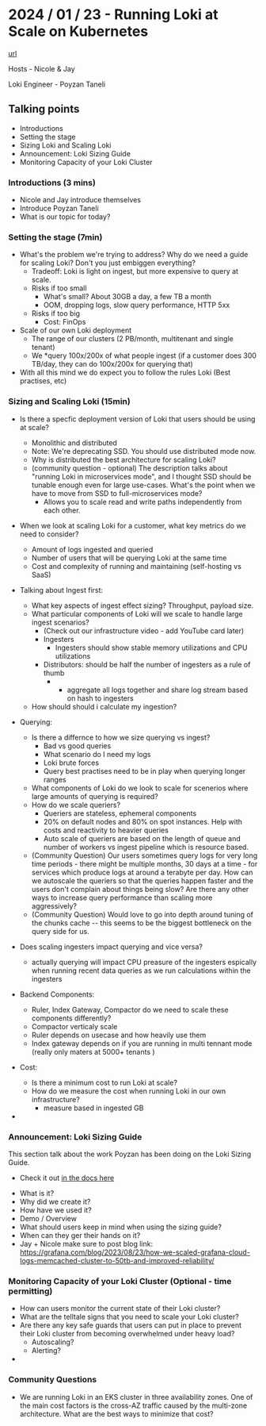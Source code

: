 # 2024 / 01 / 23 - Running Loki at Scale on Kubernetes

[url](https://www.youtube.com/watch?v=lAr0GwuZHiw)

Hosts -  Nicole & Jay

Loki Engineer - Poyzan Taneli

## Talking points

* Introductions
* Setting the stage
* Sizing Loki and Scaling Loki
* Announcement: Loki Sizing Guide
* Monitoring Capacity of your Loki Cluster

### Introductions (3 mins)

* Nicole and Jay introduce themselves
* Introduce Poyzan Taneli
* What is our topic for today?

### Setting the stage (7min)

* What's the problem we're trying to address? Why do we need a guide for scaling Loki? Don't you just embiggen everything?
	* Tradeoff: Loki is light on ingest, but more expensive to query at scale.
	* Risks if too small
		* What's small? About 30GB a day, a few TB a month
		* OOM, dropping logs, slow query performance, HTTP 5xx
	* Risks if too big
		* Cost: FinOps
* Scale of our own Loki deployment
	* The range of our clusters (2 PB/month, multitenant and single tenant)
	* We *query 100x/200x of what people ingest (if a customer does 300 TB/day, they can do 100x/200x for querying that)
* With all this mind we do expect you to follow the rules Loki (Best practises, etc)

### Sizing and Scaling Loki (15min)

* Is there a specfic deployment version of Loki that users should be using at scale?
	* Monolithic and distributed
	* Note: We're deprecating SSD. You should use distributed mode now.
	* Why is distributed the best architecture for scaling Loki?
  	* (community question - optional) The description talks about "running Loki in microservices mode", and I thought SSD should be tunable enough even for large use-cases. What's the point when we have to move from SSD to full-microservices mode?
		* Allows you to scale read and write paths independently from each other.
* When we look at scaling Loki for a customer, what key metrics do we need to consider?
	* Amount of logs ingested and queried
	* Number of users that will be querying Loki at the same time
	* Cost and complexity of running and maintaining (self-hosting vs SaaS)
* Talking about Ingest first:
  * What key aspects of ingest effect sizing? Throughput, payload size. 
  * What particular components of Loki will we scale to handle large ingest scenarios?
    * (Check out our infrastructure video - add YouTube card later)
    * Ingesters
       - Ingesters should show stable memory utilizations and CPU utilizations
    * Distributors: should be half the number of ingesters as a rule of thumb
      * - aggregate all logs together and share log stream based on hash to ingesters
  * How should should i calculate my ingestion?

* Querying:
  * Is there a differnce to how we size querying vs ingest?
    * Bad vs good queries
    * What scenario do I need my logs 
    * Loki brute forces
    * Query best practises need to be in play when querying longer ranges
  * What components of Loki do we look to scale for scenerios where large amounts of querying is required?
  * How do we scale queriers?
    * Queriers are stateless, ephemeral components
    * 20% on default nodes and 80% on spot instances. Help with costs and reactivity to heavier queries
    * Auto scale of queriers are based on the length of queue and number of workers vs ingest pipeline which is resource based. 
  * (Community Question) Our users sometimes query logs for very long time periods - there might be multiple months, 30 days at a time - for services which produce logs at around a terabyte per day. How can we autoscale the queriers so that the queries happen faster and the users don't complain about things being slow? Are there any other ways to increase query performance than scaling more aggressively?
  * (Community Question) Would love to go into depth around tuning of the chunks cache -- this seems to be the biggest bottleneck on the query side for us.
  
  
* Does scaling ingesters impact querying and vice versa?
  * actually querying will impact CPU preasure of the ingesters espically when running recent data queries as we run calculations within the ingesters
* Backend Components:
  * Ruler, Index Gateway, Compactor do we need to scale these components differently?
   *  Compactor verticaly scale
   *  Ruler depends on usecase and how heavily use them
   *  Index gateway depends on if you are running in multi tennant mode (really only maters at 5000+ tenants )
* Cost:
  * Is there a minimum cost to run Loki at scale?
  * How do we measure the cost when running Loki in our own infrastructure?
    * measure based in ingested GB 
* 

### Announcement: Loki Sizing Guide

This section talk about the work Poyzan has been doing on the Loki Sizing Guide. 
- Check it out [in the docs here](https://grafana.com/docs/loki/latest/setup/size/)
* What is it?
* Why did we create it?
* How have we used it?
* Demo / Overview
* What should users keep in mind when using the sizing guide?
* When can they ger their hands on it?
* Jay + Nicole make sure to post blog link: https://grafana.com/blog/2023/08/23/how-we-scaled-grafana-cloud-logs-memcached-cluster-to-50tb-and-improved-reliability/ 

### Monitoring Capacity of your Loki Cluster (Optional -  time permitting)

* How can users monitor the current state of their Loki cluster?
* What are the telltale signs that you need to scale your Loki cluster?
* Are there any key safe guards that users can put in place to prevent their Loki cluster from becoming overwhelmed under heavy load?
  * Autoscaling?
  * Alerting?
* 

### Community Questions

* We are running Loki in an EKS cluster in three availability zones. One of the main cost factors is the cross-AZ traffic caused by the multi-zone architecture. What are the best ways to minimize that cost?